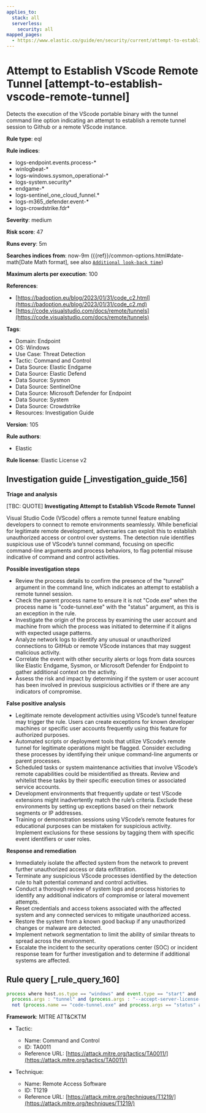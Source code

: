 ```yaml
---
applies_to:
  stack: all
  serverless:
    security: all
mapped_pages:
  - https://www.elastic.co/guide/en/security/current/attempt-to-establish-vscode-remote-tunnel.html
---
```


# Attempt to Establish VScode Remote Tunnel [attempt-to-establish-vscode-remote-tunnel]

Detects the execution of the VScode portable binary with the tunnel command line option indicating an attempt to establish a remote tunnel session to Github or a remote VScode instance.

**Rule type**: eql

**Rule indices**:

* logs-endpoint.events.process-*
* winlogbeat-*
* logs-windows.sysmon_operational-*
* logs-system.security*
* endgame-*
* logs-sentinel_one_cloud_funnel.*
* logs-m365_defender.event-*
* logs-crowdstrike.fdr*

**Severity**: medium

**Risk score**: 47

**Runs every**: 5m

**Searches indices from**: now-9m ({{ref}}/common-options.html#date-math[Date Math format], see also [`Additional look-back time`](docs-content://solutions/security/detect-and-alert/create-detection-rule.md#rule-schedule))

**Maximum alerts per execution**: 100

**References**:

* [https://badoption.eu/blog/2023/01/31/code_c2.html](https://badoption.eu/blog/2023/01/31/code_c2.md)
* [https://code.visualstudio.com/docs/remote/tunnels](https://code.visualstudio.com/docs/remote/tunnels)

**Tags**:

* Domain: Endpoint
* OS: Windows
* Use Case: Threat Detection
* Tactic: Command and Control
* Data Source: Elastic Endgame
* Data Source: Elastic Defend
* Data Source: Sysmon
* Data Source: SentinelOne
* Data Source: Microsoft Defender for Endpoint
* Data Source: System
* Data Source: Crowdstrike
* Resources: Investigation Guide

**Version**: 105

**Rule authors**:

* Elastic

**Rule license**: Elastic License v2

## Investigation guide [_investigation_guide_156]

**Triage and analysis**

[TBC: QUOTE]
**Investigating Attempt to Establish VScode Remote Tunnel**

Visual Studio Code (VScode) offers a remote tunnel feature enabling developers to connect to remote environments seamlessly. While beneficial for legitimate remote development, adversaries can exploit this to establish unauthorized access or control over systems. The detection rule identifies suspicious use of VScode’s tunnel command, focusing on specific command-line arguments and process behaviors, to flag potential misuse indicative of command and control activities.

**Possible investigation steps**

* Review the process details to confirm the presence of the "tunnel" argument in the command line, which indicates an attempt to establish a remote tunnel session.
* Check the parent process name to ensure it is not "Code.exe" when the process name is "code-tunnel.exe" with the "status" argument, as this is an exception in the rule.
* Investigate the origin of the process by examining the user account and machine from which the process was initiated to determine if it aligns with expected usage patterns.
* Analyze network logs to identify any unusual or unauthorized connections to GitHub or remote VScode instances that may suggest malicious activity.
* Correlate the event with other security alerts or logs from data sources like Elastic Endgame, Sysmon, or Microsoft Defender for Endpoint to gather additional context on the activity.
* Assess the risk and impact by determining if the system or user account has been involved in previous suspicious activities or if there are any indicators of compromise.

**False positive analysis**

* Legitimate remote development activities using VScode’s tunnel feature may trigger the rule. Users can create exceptions for known developer machines or specific user accounts frequently using this feature for authorized purposes.
* Automated scripts or deployment tools that utilize VScode’s remote tunnel for legitimate operations might be flagged. Consider excluding these processes by identifying their unique command-line arguments or parent processes.
* Scheduled tasks or system maintenance activities that involve VScode’s remote capabilities could be misidentified as threats. Review and whitelist these tasks by their specific execution times or associated service accounts.
* Development environments that frequently update or test VScode extensions might inadvertently match the rule’s criteria. Exclude these environments by setting up exceptions based on their network segments or IP addresses.
* Training or demonstration sessions using VScode’s remote features for educational purposes can be mistaken for suspicious activity. Implement exclusions for these sessions by tagging them with specific event identifiers or user roles.

**Response and remediation**

* Immediately isolate the affected system from the network to prevent further unauthorized access or data exfiltration.
* Terminate any suspicious VScode processes identified by the detection rule to halt potential command and control activities.
* Conduct a thorough review of system logs and process histories to identify any additional indicators of compromise or lateral movement attempts.
* Reset credentials and access tokens associated with the affected system and any connected services to mitigate unauthorized access.
* Restore the system from a known good backup if any unauthorized changes or malware are detected.
* Implement network segmentation to limit the ability of similar threats to spread across the environment.
* Escalate the incident to the security operations center (SOC) or incident response team for further investigation and to determine if additional systems are affected.


## Rule query [_rule_query_160]

```js
process where host.os.type == "windows" and event.type == "start" and
  process.args : "tunnel" and (process.args : "--accept-server-license-terms" or process.name : "code*.exe") and
  not (process.name == "code-tunnel.exe" and process.args == "status" and process.parent.name == "Code.exe")
```

**Framework**: MITRE ATT&CKTM

* Tactic:

    * Name: Command and Control
    * ID: TA0011
    * Reference URL: [https://attack.mitre.org/tactics/TA0011/](https://attack.mitre.org/tactics/TA0011/)

* Technique:

    * Name: Remote Access Software
    * ID: T1219
    * Reference URL: [https://attack.mitre.org/techniques/T1219/](https://attack.mitre.org/techniques/T1219/)



